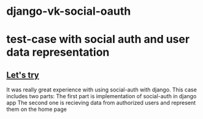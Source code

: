 # django-vk-social-oauth
<h1>test-case with social auth and user data representation</h1>
<h2><a href="https://vkoauth.pythonanywhere.com/">Let's try</a></h2>

It was really great experience with using social-auth with django.
This case includes two parts:
  The first part is implementation of social-auth in django app
  The second one is recieving data from authorized users and represent them on the home page
